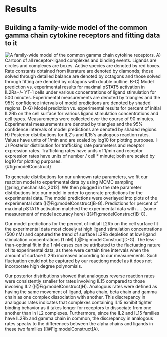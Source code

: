 # Results

## Building a family-wide model of the common gamma chain cytokine receptors and fitting data to it

![**A family-wide model of the common gamma chain cytokine receptors.** A) Cartoon of all receptor-ligand complexes and binding events. Ligands are circles and complexes are boxes. Active species are denoted by red boxes. Rate constants obtained from literature are denoted by diamonds; those solved through detailed balance are denoted by octagons and those solved through fitting are denoted by octagons with double outline. B-C) Model prediction vs. experimental results for maximal pSTAT5 activation in IL2Ra+/- YT-1 cells under various concentrations of ligand stimulation for 500 minutes. Experimental measurements are denoted by triangles and the 95% confidence intervals of model predictions are denoted by shaded regions. D-G) Model prediction vs. experimental results for percent of initial IL2Rb on the cell surface for various ligand stimulation concentrations and cell types. Measurements were collected over the course of 90 minutes. Experimental measurements are denoted by triangles and the 95% confidence intervals of model predictions are denoted by shaded regions. H) Posterior distributions for IL2's and IL15's analogous reaction rates. Values have units of 1/min and are scaled by log10 for plotting purposes. I-J) Posterior distribution for trafficking rate parameters and receptor expression rates. Trafficking rates have units of 1/min and receptor expression rates have units of number / cell * minute; both are scaled by log10 for plotting purposes.](./Figures/figure1.svg){#fig:modelConstruct}

To generate distributions for our unknown rate parameters, we fit our reaction model to experimental data by using MCMC sampling [@ring_mechanistic_2012]. We then plugged in the rate parameter distributions into our model in order to generate predictions for the experimental data. The model predictions were overlayed into plots of the experimental data ([@Fig:modelConstruct]B-G). Predictions for percent of maximal pSTAT5 activation matched the experimental data with .... (some measurement of model accuracy here) ([@Fig:modelConstruct]B-C).

Our model predictions for the percent of initial IL2Rb on the cell surface fit the experimental data most closely at high ligand stimulation concentrations (500 nM) and captured the trend of surface IL2Rb depletion at low ligand stimulation concentrations (1 nM) ([@Fig:modelConstruct]D-G). The less-than-optimal fit in the 1 nM cases can be attributed to the fluctuating nature of its experimental data, as there were certain time intervals when the amount of surface IL2Rb increased according to our measurements. Such fluctuation could not be captured by our reactiong model as it does not incorporate high degree polynomials.

Our posterior distributions showed that analogous reverse reaction rates were consistently smaller for rates involving IL15 compared to those involving IL2 ([@Fig:modelConstruct]H). Analogous rates were defined as having the same movement of ligand, alpha chain, beta chain and gamma chain as one complex dissociation with another. This discrepancy in analogous rates indicates that complexes containing IL15 exhibit tighter binding behavior as it takes longer for receptors to dissociate from one another than in IL2 complexes. Furthermore, since the IL2 and IL15 families have IL2Rb and gamma chain in common, the discrepancy in analogous rates speaks to the differences between the alpha chains and ligands in these two families ([@Fig:modelConstruct]A).
